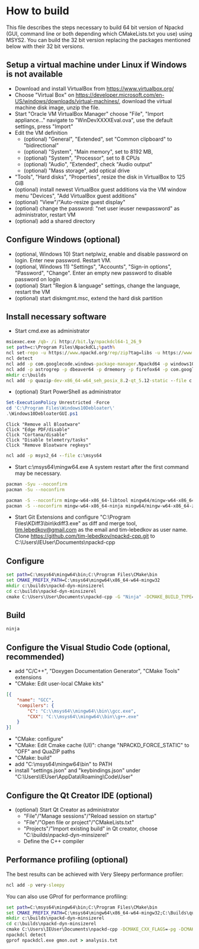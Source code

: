 # How to build

This file describes the steps necessary to build 64 bit version of Npackd 
(GUI, command line or both depending which CMakeLists.txt you use) using MSYS2. 
You can build the 32 bit version replacing the packages mentioned below with 
their 32 bit versions.

## Setup a virtual machine under Linux if Windows is not available ##

- Download and install VirtualBox from https://www.virtualbox.org/
- Choose "Virtual Box" on 
   https://developer.microsoft.com/en-US/windows/downloads/virtual-machines/, 
   download the virtual machine disk image, unzip the file.
- Start "Oracle VM VirtualBox Manager"
   choose "File", "Import appliance..."
   navigate to "WinDevXXXXEval.ova", use the default settings, press "Import"
- Edit the VM definition
  - (optional) "General", "Extended", set "Common clipboard" to "bidirectional"
  - (optional) "System", "Main memory", set to 8192 MB, 
  - (optional) "System", "Processor", set to 8 CPUs
  - (optional) "Audio", "Extended", check "Audio output"
  - (optional) "Mass storage", add optical drive
- "Tools", "Hard disks", "Properties", resize the disk in VirtualBox to 125 GiB
- (optional) install newest VirtualBox guest additions via the VM window menu "Devices", "Add VirtualBox guest additions"
- (optional) "View"/"Auto-resize guest display"
- (optional) change the password: "net user ieuser newpassword" as administrator, restart VM
- (optional) add a shared directory

## Configure Windows (optional)
- (optional, Windows 10) Start netplwiz, enable and disable password on login. Enter new password. Restart VM.
- (optional, Windows 11) "Settings", "Accounts", "Sign-in options", "Password", "Change". Enter an empty new password to disable password on login
- (optional) Start "Region & language" settings, change the language, restart the VM
- (optional) start diskmgmt.msc, extend the hard disk partition

## Install necessary software

- Start cmd.exe as administrator
```bat
msiexec.exe /qb- /i http://bit.ly/npackdcl64-1_26_9
set path=c:\Program Files\NpackdCL;%path%
ncl set-repo -u https://www.npackd.org/rep/zip?tag=libs -u https://www.npackd.org/rep/zip?tag=stable -u https://www.npackd.org/rep/zip?tag=stable64
ncl detect
ncl add -p com.googlecode.windows-package-manager.Npackd64 -p windows10debloater -p qt-creator64 -p vs-code64 -p com.microsoft.ProcessExplorer -p org.7-zip.SevenZIP64 -p nircmd64 -p com.advancedinstaller.AdvancedInstallerFreeware
ncl add -p astrogrep -p dbeaver64 -p drmemory -p firefox64 -p com.googlecode.gitextensions.GitExtensions -p kdiff3-64 -p com.lockhunter.LockHunter64 -p notepadpp64 -p org.cmake.CMake
mkdir c:\builds
ncl add -p quazip-dev-x86_64-w64_seh_posix_8.2-qt_5.12-static --file c:\Builds\quazip-dev-x86_64-w64_seh_posix_8.2-qt_5.12-static
```
- (optional) Start PowerShell as administrator
```powershell
Set-ExecutionPolicy Unrestricted -Force 
cd 'C:\Program Files\Windows10Debloater\'
.\Windows10DebloaterGUI.ps1
```
	Click "Remove all Bloatware"
	Click "Edge PDF/disable"
	Click "Cortana/disable"
	Click "Disable telemetry/tasks"
	Click "Remove Bloatware regkeys"
```bat
ncl add -p msys2_64 --file c:\msys64
```
- Start c:\msys64\mingw64.exe
A system restart after the first command may be necessary.
```bash
pacman -Syu --noconfirm
pacman -Su --noconfirm

pacman -S --noconfirm mingw-w64-x86_64-libtool mingw64/mingw-w64-x86_64-jasper mingw64/mingw-w64-x86_64-qt5 mingw64/mingw-w64-x86_64-icu mingw64/mingw-w64-x86_64-zstd mingw64/mingw-w64-x86_64-quazip
pacman -S --noconfirm mingw-w64-x86_64-ninja mingw64/mingw-w64-x86_64-zstd mingw-w64-x86_64-toolchain
```
- Start Git Extensions and configure "C:\Program Files\KDiff3\bin\kdiff3.exe" as diff and merge tool,
    tim.lebedkov@gmail.com as the email and tim-lebedkov as user name.
	Clone https://github.com/tim-lebedkov/npackd-cpp.git to C:\Users\IEUser\Documents\npackd-cpp

## Configure

```bat
set path=C:\msys64\mingw64\bin;C:\Program Files\CMake\bin
set CMAKE_PREFIX_PATH=C:\msys64\mingw64\x86_64-w64-mingw32
mkdir c:\builds\npackd-dyn-minsizerel
cd c:\builds\npackd-dyn-minsizerel
cmake C:\Users\User\Documents\npackd-cpp -G "Ninja" -DCMAKE_BUILD_TYPE=MinSizeRel -DNPACKD_FORCE_STATIC:BOOL=OFF  -DQUAZIP_ROOT:PATH=C:\builds\quazip-dev-x86_64-w64_seh_posix_8.2-qt_5.12-static
```

## Build

```bat
ninja
```
## Configure the Visual Studio Code (optional, recommended)
 * add "C/C++", "Doxygen Documentation Generator", "CMake Tools" extensions
 * "CMake: Edit user-local CMake kits"
```json
[{
    "name": "GCC",
    "compilers": {
        "C": "C:\\msys64\\mingw64\\bin\\gcc.exe",
        "CXX": "C:\\msys64\\mingw64\\bin\\g++.exe"
    }
}]
``` 
 * "CMake: configure"
 * "CMake: Edit Cmake cache (UI)": change "NPACKD_FORCE_STATIC" to "OFF" and QuaZIP paths
 * "CMake: build"
 * add "C:\msys64\mingw64\bin" to PATH
 * install "settings.json" and "keybindings.json" under "C:\Users\IEUser\AppData\Roaming\Code\User"

## Configure the Qt Creator IDE (optional)

* (optional) Start Qt Creator as administrator
    * "File"/"Manage sessions"/"Reload session on startup"
    * "File"/"Open file or project"/"CMakeLists.txt"
    * "Projects"/"Import existing build" in Qt creator, choose "C:\builds\npackd-dyn-minsizerel"
    * Define the C++ compiler

## Performance profiling (optional)

The best results can be achieved with Very Sleepy performance profiler:

```bat
ncl add -p very-sleepy
```

You can also use GProf for performance profiling:

```bat
set path=C:\msys64\mingw64\bin;C:\Program Files\CMake\bin
set CMAKE_PREFIX_PATH=C:\msys64\mingw64\x86_64-w64-mingw32;C:\Builds\quazip-dev-x86_64-w64_seh_posix_8.2-qt_5.12-static
mkdir c:\builds\npackd-dyn-minsizerel
cd c:\builds\npackd-dyn-minsizerel
cmake C:\Users\IEUser\Documents\npackd-cpp -DCMAKE_CXX_FLAGS=-pg -DCMAKE_EXE_LINKER_FLAGS=-pg -DCMAKE_SHARED_LINKER_FLAGS=-pg -G "Ninja" -DCMAKE_BUILD_TYPE=MinSizeRel -DNPACKD_FORCE_STATIC:BOOL=OFF
npackdcl detect
gprof npackdcl.exe gmon.out > analysis.txt
```
